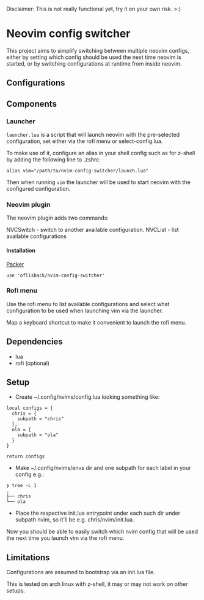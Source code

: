 Disclaimer: This is not really functional yet, try it on your own risk. >:)

# Neovim config switcher

This project aims to simplify switching between multiple neovim configs, either by setting which config should be used the next time neovim is started, or by
switching configurations at runtime from inside neovim.

## Configurations

## Components

### Launcher

`launcher.lua` is a script that will launch neovim with the pre-selected configuration, set either via the rofi menu or select-config.lua.

To make use of it, configure an alias in your shell config such as for z-shell by adding the following line to .zshrc:

```
alias vim="/path/to/nvim-config-switcher/launch.lua"
```

Then when running `vim` the launcher will be used to start neovim with the configured configuration.

### Neovim plugin

The neovim plugin adds two commands:

NVCSwitch - switch to another available configuration.
NVCList - list available configurations

#### Installation

[Packer](https://github.com/wbthomason/packer.nvim)

```
use 'oflisback/nvim-config-switcher'
```

### Rofi menu

Use the rofi menu to list available configurations and select what configuration to be used when launching vim via the launcher.

Map a keyboard shortcut to make it convenient to launch the rofi menu.

## Dependencies

- lua
- rofi (optional)

## Setup

- Create ~/.config/nvims/config.lua looking something like:

```
local configs = {
  chris = {
    subpath = "chris"
  },
  ola = {
    subpath = "ola"
  }
}

return configs
```

- Make ~/.config/nvims/envs dir and one subpath for each label in your config e.g.:

```
❯ tree -L 1
.
├── chris
└── ola
```

- Place the respective init.lua entrypoint under each such dir under subpath nvim, so it'll be e.g. chris/nvim/init.lua.

Now you should be able to easily switch which nvim config that will be used the next time you launch vim via the rofi menu.

## Limitations

Configurations are assumed to bootstrap via an init.lua file.

This is tested on arch linux with z-shell, it may or may not work on other setups.
